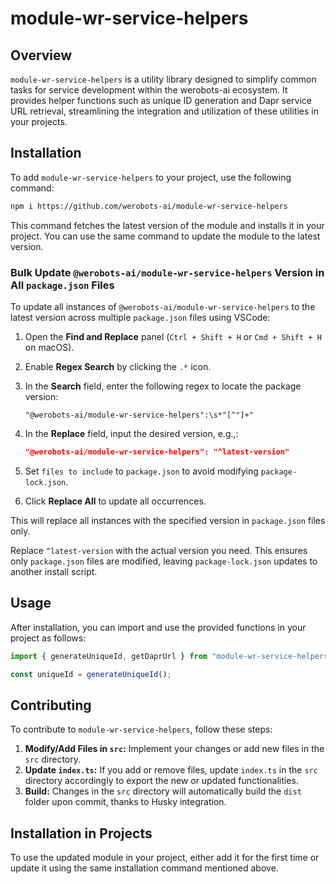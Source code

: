 # module-wr-service-helpers

## Overview

`module-wr-service-helpers` is a utility library designed to simplify common tasks for service development within the werobots-ai ecosystem. It provides helper functions such as unique ID generation and Dapr service URL retrieval, streamlining the integration and utilization of these utilities in your projects.

## Installation

To add `module-wr-service-helpers` to your project, use the following command:

```bash
npm i https://github.com/werobots-ai/module-wr-service-helpers
```

This command fetches the latest version of the module and installs it in your project. You can use the same command to update the module to the latest version.

### Bulk Update `@werobots-ai/module-wr-service-helpers` Version in All `package.json` Files

To update all instances of `@werobots-ai/module-wr-service-helpers` to the latest version across multiple `package.json` files using VSCode:

1. Open the **Find and Replace** panel (`Ctrl + Shift + H` or `Cmd + Shift + H` on macOS).
2. Enable **Regex Search** by clicking the `.*` icon.
3. In the **Search** field, enter the following regex to locate the package version:

   ```regex
   "@werobots-ai/module-wr-service-helpers":\s*"[^"]+"
   ```

4. In the **Replace** field, input the desired version, e.g.,:

   ```json
   "@werobots-ai/module-wr-service-helpers": "^latest-version"
   ```

5. Set `files to include` to `package.json` to avoid modifying `package-lock.json`.
6. Click **Replace All** to update all occurrences.

This will replace all instances with the specified version in `package.json` files only.

Replace `^latest-version` with the actual version you need. This ensures only `package.json` files are modified, leaving `package-lock.json` updates to another install script.

## Usage

After installation, you can import and use the provided functions in your project as follows:

```typescript
import { generateUniqueId, getDaprUrl } from "module-wr-service-helpers";

const uniqueId = generateUniqueId();
```

## Contributing

To contribute to `module-wr-service-helpers`, follow these steps:

1. **Modify/Add Files in `src`:** Implement your changes or add new files in the `src` directory.
2. **Update `index.ts`:** If you add or remove files, update `index.ts` in the `src` directory accordingly to export the new or updated functionalities.
3. **Build:** Changes in the `src` directory will automatically build the `dist` folder upon commit, thanks to Husky integration.

## Installation in Projects

To use the updated module in your project, either add it for the first time or update it using the same installation command mentioned above.
